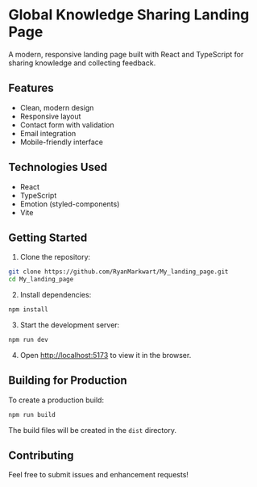 # Global Knowledge Sharing Landing Page

A modern, responsive landing page built with React and TypeScript for sharing knowledge and collecting feedback.

## Features

- Clean, modern design
- Responsive layout
- Contact form with validation
- Email integration
- Mobile-friendly interface

## Technologies Used

- React
- TypeScript
- Emotion (styled-components)
- Vite

## Getting Started

1. Clone the repository:
```bash
git clone https://github.com/RyanMarkwart/My_landing_page.git
cd My_landing_page
```

2. Install dependencies:
```bash
npm install
```

3. Start the development server:
```bash
npm run dev
```

4. Open [http://localhost:5173](http://localhost:5173) to view it in the browser.

## Building for Production

To create a production build:

```bash
npm run build
```

The build files will be created in the `dist` directory.

## Contributing

Feel free to submit issues and enhancement requests!
